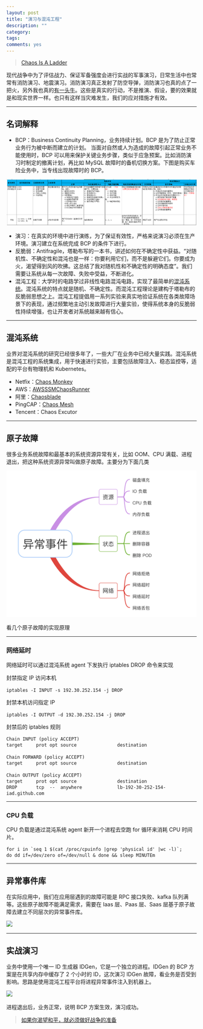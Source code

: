 ```yaml
---
layout: post
title: "演习与混沌工程"
description: ""
category: 
tags:
comments: yes
---
```


> [Chaos Is A Ladder](https://www.youtube.com/watch?v=Naggi7ufrLc)

现代战争中为了评估战力、保证军备强度会进行实战的军事演习，日常生活中也常常有消防演习、地震演习。消防演习真正发射了防空导弹，消防演习也真的点了一把火，另外我也真的[有一头牛](https://www.zhihu.com/question/370764915)。这些是真实的行动，不是推演、假设，要的效果就是和现实世界一样。也只有这样当灾难发生，我们的应对措施才有效。


---

## 名词解释

- BCP：Business Continuity Planning，业务持续计划。BCP 是为了防止正常业务行为被中断而建立的计划。
当面对自然或人为造成的故障引起正常业务不能使用时，BCP 可以用来保护关键业务步骤，类似于应急预案。比如消防演习时制定的撤离计划，再比如 MySQL 故障时的备机切换方案。下图是购买车险业务中，当专线出现故障时的 BCP。

![](/assets/images/20210416-3.jpg)

- 演习：在真实的环境中进行演练，为了保证有效性，严格来说演习必须在生产环境。演习建立在系统完成 BCP 的条件下进行。
- 反脆弱：Antifragile，塔勒布写的一本书，讲述如何在不确定性中获益。“对随机性、不确定性和混沌也是一样：你要利用它们，而不是躲避它们。你要成为火，渴望得到风的吹拂。这总结了我对随机性和不确定性的明确态度”。我们需要让系统从每一次故障、失败中受益，不断进化。
- 混沌工程：大学时的电路学过非线性电路混沌电路，实现了最简单的[混沌系统](https://www.bilibili.com/video/av56735270/)。混沌系统的特点就是随机、不确定性。而混沌工程理论是建构于塔勒布的反脆弱思想之上。混沌工程提倡用一系列实验来真实地验证系统在各类故障场景下的表现，通过频繁地主动引发故障进行大量实验，使得系统本身的反脆弱性持续增强，也让开发者对系统越来越有信心。

---

## 混沌系统

业界对混沌系统的研究已经很多年了，一些大厂在业务中已经大量实践。混沌系统是混沌工程的系统集成，用于快速进行实验，主要包括故障注入、稳态监控等，适配的平台有物理机和 Kubernetes。

- Netfix：[Chaos Monkey](https://github.com/Netflix/chaosmonkey)
- AWS：[AWSSSMChaosRunner](https://github.com/amzn/awsssmchaosrunner)
- 阿里：[Chaosblade](https://github.com/chaosblade-io/chaosblade)
- PingCAP：[Chaos Mesh](https://github.com/chaos-mesh/chaos-mesh)
- Tencent：Chaos Excutor

---

## 原子故障

很多业务系统故障和最基本的系统资源异常有关，比如 OOM、CPU 满载、进程退出，把这种系统资源异常叫做原子故障。主要分为下面几类

![](/assets/images/20210416-2.jpg)

看几个原子故障的实现原理

---

### 网络延时

网络延时可以通过混沌系统 agent 下发执行 iptables DROP 命令来实现

封禁指定 IP 访问本机

```iptables -I INPUT -s 192.30.252.154 -j DROP```

封禁本机访问指定 IP

```iptables -I OUTPUT -d 192.30.252.154 -j DROP```

封禁后的 iptables 规则

```
Chain INPUT (policy ACCEPT)
target     prot opt source               destination         

Chain FORWARD (policy ACCEPT)
target     prot opt source               destination         

Chain OUTPUT (policy ACCEPT)
target     prot opt source               destination         
DROP       tcp  --  anywhere             lb-192-30-252-154-iad.github.com
``` 

---

### CPU 负载

CPU 负载是通过混沌系统 agent 新开一个进程去空跑 for 循环来消耗 CPU 时间片。

```
for i in `seq 1 $(cat /proc/cpuinfo |grep 'physical id' |wc -l)`; 
do dd if=/dev/zero of=/dev/null & done && sleep MINUTEm
```

---

## 异常事件库

在实际应用中，我们在应用层遇到的故障可能是 RPC 接口失败、kafka 队列满等。这些原子故障不能满足需求，需要在 Iaas 层、Paas 层、Saas 层基于原子故障去建立不同层次的异常事件库。

![](/assets/images/20210416-4.jpg)

---

## 实战演习

业务中使用一个唯一 ID 生成器 IDGen，它是一个独立的进程。IDGen 的 BCP 方案是在共享内存中缓存了 2 个小时的 ID，这次演习 IDGen 故障，看业务是否受到影响。思路是使用混沌工程平台将进程异常事件注入到机器上。

![](/assets/images/20210416-5.jpg)

进程退出后，业务正常，说明 BCP 方案生效，演习成功。


> [如果你渴望和平，就必须做好战争的准备](https://www.bilibili.com/video/av22192156/)